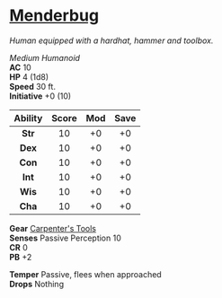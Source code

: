 # [Menderbug](https://hollowknight.wiki/w/Menderbug)

*Human equipped with a hardhat, hammer and toolbox.*

*Medium Humanoid*  
**AC** 10  
**HP** 4 (1d8)  
**Speed** 30 ft.  
**Initiative** +0 (10)  

| Ability | Score | Mod | Save |
|:-------:|:-----:|:---:|:----:|
| **Str** | 10    | +0  | +0   |
| **Dex** | 10    | +0  | +0   |
| **Con** | 10    | +0  | +0   |
| **Int** | 10    | +0  | +0   |
| **Wis** | 10    | +0  | +0   |
| **Cha** | 10    | +0  | +0   |

**Gear** [Carpenter's Tools](https://5e.tools/items.html#carpenter's%20tools_xphb)  
**Senses** Passive Perception 10  
**CR** 0  
**PB** +2  

**Temper** Passive, flees when approached  
**Drops** Nothing  
